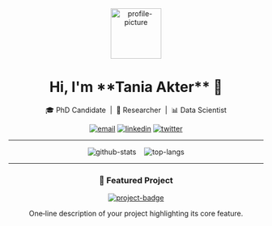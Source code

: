 <!--
  Modern & Elegant GitHub Profile README
  Short & concise dashboard
  Replace placeholders (USERNAME, links, etc.)
-->

<div align="center">
  <img src="https://github.com/USERNAME.png" width="100" alt="profile-picture"/>
  
  <h1>Hi, I'm **Tania Akter** 👋</h1>
  <p>🎓 PhD Candidate&nbsp;&nbsp;|&nbsp;&nbsp;🔬 Researcher&nbsp;&nbsp;|&nbsp;&nbsp;📊 Data Scientist</p>
  
  <p>
    <a href="mailto:youremail@example.com"><img src="https://img.shields.io/badge/Email-✉️-D14836?style=flat-square&logo=gmail&logoColor=white" alt="email"/></a>
    <a href="https://linkedin.com/in/your-profile"><img src="https://img.shields.io/badge/LinkedIn-🔗-0A66C2?style=flat-square&logo=linkedin&logoColor=white" alt="linkedin"/></a>
    <a href="https://twitter.com/yourhandle"><img src="https://img.shields.io/badge/Twitter-🐦-1DA1F2?style=flat-square&logo=twitter&logoColor=white" alt="twitter"/></a>
  </p>
</div>

---

<div align="center">
  <!-- GitHub Stats -->
  <img src="https://github-readme-stats.vercel.app/api?username=USERNAME&show_icons=true&theme=transparent" alt="github-stats"/>
  &nbsp;&nbsp;
  <!-- Top Languages -->
  <img src="https://github-readme-stats.vercel.app/api/top-langs/?username=USERNAME&layout=compact&theme=transparent" alt="top-langs"/>
</div>

---

<div align="center">
  <h3>🚀 Featured Project</h3>
  <p align="center">
    <a href="https://github.com/USERNAME/REPO_NAME">
      <img src="https://img.shields.io/badge/REPO_NAME-Repository-blue?style=for-the-badge&logo=github&logoColor=white" alt="project-badge"/>
    </a>
  </p>
  <p align="center">One‑line description of your project highlighting its core feature.</p>
</div>
